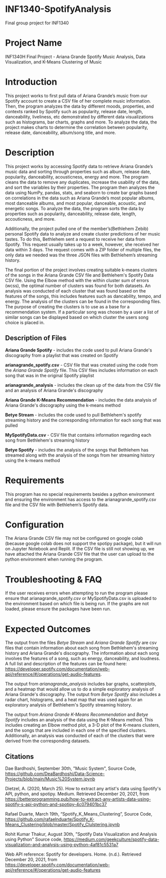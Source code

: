 # INF1340-SpotifyAnalysis
Final group project for INF1340

# Project Name 

INF1340H Final Project - Ariana Grande Spotify Music Analysis, Data Visualization, and K-Means Clustering of Music

# Introduction 

This project works to first pull data of Ariana Grande’s music from our Spotify account to create a CSV file of her complete music information. Then, the program analyzes the data by different moods, properties, and contexts ranked by Spotify such as popularity, release date, length, danceability, liveliness, etc demonstrated by different data visualizations such as histograms, bar charts, graphs and more. To analyze the data, the project makes charts to determine the correlation between popularity, release date, danceability, album/song title, and more. 

# Description 

This project works by accessing Spotify data to retrieve Ariana Grande’s music data and sorting through properties such as album, release date, popularity, danceability, acousticness, energy and more. The program cleans the data to remove any duplicates, increase the usability of the data, and sort the variables by their properties. The program then analyzes the data using NumPy, pandas, stats, and seaborn to create bar graphs based on correlations in the data such as Ariana Grande’s most popular albums, most danceable albums, and most popular, danceable, acoustic, and energetic songs. To analyze the data, the program sorts the data by properties such as popularity, danceability, release date, length, accouticness, and more. 

Additionally, the project pulled one of the member’s(Bethlehem Zebib) personal Spotify data to analyze and create cluster predictions of her music tastes.  To do this, Bethlehem sent a request to receive her data from Spotify.  This request usually takes up to a week, however, she received her data within 3 days. The request comes with a ZIP folder of multiple files, the only data we needed was the three JSON files with Bethlehem’s streaming history.  

The final portion of the project involves creating suitable k-means clusters of the songs in the Ariana Grande CSV file and Bethlehem's Spotify Data CSV file. Using the Elbow method with the within cluster sum of errors (wcss), the optimal number of clusters was found for both datasets. An analysis was conducted of each cluster that was found based on the features of the songs, this includes features such as dancability, tempo, and energy. The analysis of the clusters can be found in the corresponding files. The purpose of creating the clusters is to use as a base for a recommendation system. If a particular song was chosen by a user a list of similar songs can be displayed based on which cluster the users song choice is placed in.

## Description of Files

**Ariana Grande Spotify** - includes the code used to pull Ariana Grande's discography from a playlist that was created on Spotify

**arianagrande_spotify.csv** - CSV file that was created using the code from the *Ariana Grande Spotify* file. This CSV files includes information on each song that was in the original Spotify playlist 

**arianagrande_analysis** - includes the clean up of the data from the CSV file and an analysis of Ariana Grande's discography

**Ariana Grande K-Means Recommendation** - includes the data analysis of Ariana Grande's discography using the k-means method

**Betye Stream** - includes the code used to pull Bethlehem's spotify streaming history and the corresponding information for each song that was pulled

**MySpotifyData.csv** - CSV file that contains information regarding each song from Bethlehem's streaming history

**Betye Spotify** - includes the analysis of the songs that Bethlehem has streamed along with the analysis of the songs from her streaming history using the k-means method

# Requirements 

This program has no special requirements besides a python environment and ensuring the environment has access to the arianagrande_spotify.csv file and the CSV file with Bethlehem’s Spotify data.

# Configuration

The Ariana Grande CSV file may not be configured on google colab (because google colab does not support the spotipy package), but it will run on Jupyter Notebook and Replit. If the CSV file is still not showing up, we have attached the Ariana Grande CSV file that the user can upload to the python environment when running the program. 

# Troubleshooting & FAQ

If the user receives errors when attempting to run the program please ensure that arianagrande_spotify.csv or MySpotifyData.csv is uploaded to the environment based on which file is being run. If the graphs are not loaded, please ensure the packages have been run. 

# Expected Outcomes 

The output from the files *Betye Stream* and *Ariana Grande Spotify* are csv files that contain information about each song from Bethlehem's streaming history and Ariana Grande's discography. The information about each song involves the features of a song, such as energy, danceability, and loudness. A full list and description of the features can be found here: https://developer.spotify.com/documentation/web-api/reference/#/operations/get-audio-features. 

The output from *arianagrande_analysis* includes bar graphs, scatterplots, and a heatmap that would allow us to do a simple exploratory analysis of Ariana Grande's discography. The output from *Betye Spotify* also includes a radar chart, histograms, and a heat map that was used again for an exploratory analysis of Bethlehem's Spotify streaming history. 

The output from *Ariana Grande K-Means Recommendation* and *Betye Spotify* includes an analysis of the data using the K-Means method. This includes creating an Elbow method plot, a 3-D plot of the K-means clusters, and the songs that are included in each one of the specified clusters. Additionally, an analysis was conducted of each of the clusters that were derived from the corresponding datasets. 

## Citations 

Dae Bardhoshi, September 30th, "Music System", Source Code,  https://github.com/DeaBardhoshi/Data-Science-Projects/blob/main/Music%20System.ipynb

Dietzel, A. (2020, March 25). How to extract any artist's data using Spotify's API, python, and spotipy. Medium. Retrieved December 20, 2021, from https://betterprogramming.pub/how-to-extract-any-artists-data-using-spotify-s-api-python-and-spotipy-4c079401bc37 

Rafael Duarte, March 19th, “Spotify_K_Means_Clustering”, Source Code, 
https://github.com/rafaelnduarte/Spotify_K-Means_Clustering/blob/master/Spotify_Clulstering.ipynb

Rohit Kumar Thakur, August 30th, "Spotify Data Visualization and Analysis using Python" Source code, https://medium.com/geekculture/spotify-data-visualization-and-analysis-using-python-4af81c5531a7

Web API reference: Spotify for developers. Home. (n.d.). Retrieved December 20, 2021, from https://developer.spotify.com/documentation/web-api/reference/#/operations/get-audio-features 
